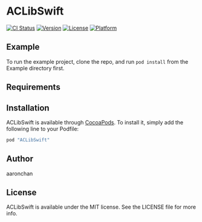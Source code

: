 # ACLibSwift

[![CI Status](http://img.shields.io/travis/aaronchanlover@outlook.com/ACLibSwift.svg?style=flat)](https://travis-ci.org/aaronchanlover@outlook.com/ACLibSwift)
[![Version](https://img.shields.io/cocoapods/v/ACLibSwift.svg?style=flat)](http://cocoapods.org/pods/ACLibSwift)
[![License](https://img.shields.io/cocoapods/l/ACLibSwift.svg?style=flat)](http://cocoapods.org/pods/ACLibSwift)
[![Platform](https://img.shields.io/cocoapods/p/ACLibSwift.svg?style=flat)](http://cocoapods.org/pods/ACLibSwift)

## Example

To run the example project, clone the repo, and run `pod install` from the Example directory first.

## Requirements

## Installation

ACLibSwift is available through [CocoaPods](http://cocoapods.org). To install
it, simply add the following line to your Podfile:

```ruby
pod "ACLibSwift"
```

## Author

aaronchan

## License

ACLibSwift is available under the MIT license. See the LICENSE file for more info.
